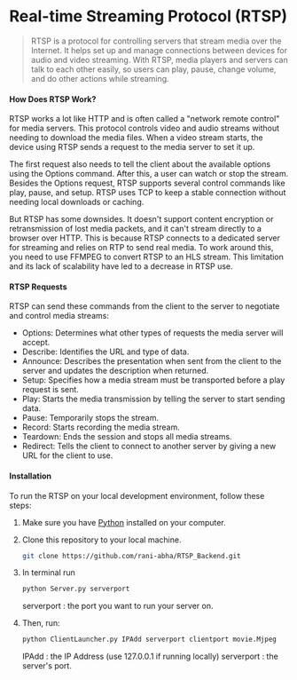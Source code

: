 # Real-time Streaming Protocol (RTSP)


> RTSP is a protocol for controlling servers that stream media over the Internet. It helps set up and manage connections between devices for audio and video streaming. With RTSP, media players and servers can talk to each other easily, so users can play, pause, change volume, and do other actions while streaming. 


####  How Does RTSP Work?


RTSP works a lot like HTTP and is often called a "network remote control" for media servers. This protocol controls video and audio streams without needing to download the media files. When a video stream starts, the device using RTSP sends a request to the media server to set it up.

The first request also needs to tell the client about the available options using the Options command. After this, a user can watch or stop the stream. Besides the Options request, RTSP supports several control commands like play, pause, and setup. RTSP uses TCP to keep a stable connection without needing local downloads or caching.

But RTSP has some downsides. It doesn't support content encryption or retransmission of lost media packets, and it can't stream directly to a browser over HTTP. This is because RTSP connects to a dedicated server for streaming and relies on RTP to send real media. To work around this, you need to use FFMPEG to convert RTSP to an HLS stream. This limitation and its lack of scalability have led to a decrease in RTSP use.

#### RTSP Requests
RTSP can send these commands from the client to the server to negotiate and control media streams:

- Options: Determines what other types of requests the media server will accept.
- Describe: Identifies the URL and type of data.
- Announce: Describes the presentation when sent from the client to the server and updates the description when returned.
- Setup: Specifies how a media stream must be transported before a play request is sent.
- Play: Starts the media transmission by telling the server to start sending data.
- Pause: Temporarily stops the stream.
- Record: Starts recording the media stream.
- Teardown: Ends the session and stops all media streams.
- Redirect: Tells the client to connect to another server by giving a new URL for the client to use.

####  Installation

To run the RTSP on your local development environment, follow these steps:

1. Make sure you have [Python](https://www.python.org/downloads/) installed on your computer.

2. Clone this repository to your local machine.

   ```bash
   git clone https://github.com/rani-abha/RTSP_Backend.git
3. In terminal run 
    ```sh
    python Server.py serverport
    ```
    serverport : the port you want to run your server on.
4. Then, run:
    ```sh
    python ClientLauncher.py IPAdd serverport clientport movie.Mjpeg 
    ```
    IPAdd : the IP Address (use 127.0.0.1 if running locally)
    serverport : the server's port.
